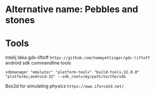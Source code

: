 # Alternative name: Pebbles and stones

# Tools

Intelij Idea
gdx-liftoff `https://github.com/tommyettinger/gdx-liftoff`
android sdk commandline tools
```
sdkmanager "emulator" "platform-tools" "build-tools;32.0.0" "platforms;android-32" --sdk_root=/my/path/to/the/sdk
```

Box2d for simulating physics `https://www.iforce2d.net/`
